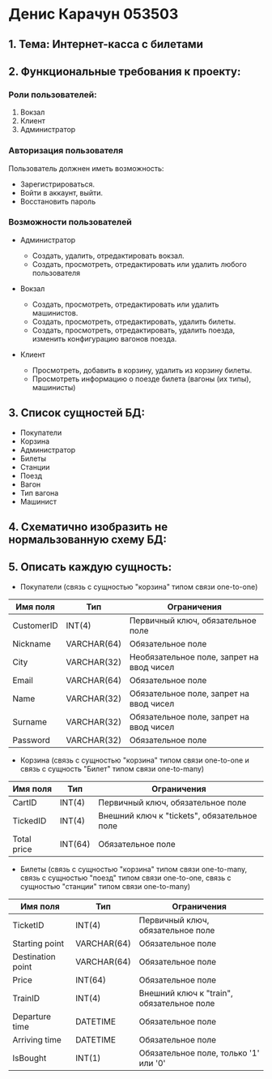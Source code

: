 # Денис Карачун 053503
## 1. Тема: Интернет-касса с билетами
## 2. Функциональные требования к проекту:
### Роли пользователей:
1. Вокзал
2. Клиент
3. Администратор
### Авторизация пользователя
Пользователь должнен иметь возможность:
- Зарегистрироваться.
- Войти в аккаунт, выйти.
- Восстановить пароль
### Возможности пользователей
- Администратор
    + Создать, удалить, отредактировать вокзал.
    + Создать, просмотреть, отредактировать или удалить любого пользователя

- Вокзал
    + Создать, просмотреть, отредактировать или удалить машинистов.
    + Создать, просмотреть, отредактировать, удалить билеты.
    + Создать, просмотреть, отредактировать, удалить поезда, изменить конфигурацию вагонов поезда.

- Клиент
    + Просмотреть, добавить в корзину, удалить из корзину билеты.
    + Просмотреть информацию о поезде билета (вагоны (их типы), машинисты)

## 3. Список сущностей БД:
- Покупатели
- Корзина
- Администратор
- Билеты
- Станции
- Поезд 
- Вагон
- Тип вагона
- Машинист

## 4. Схематично изобразить не нормальзованную схему БД:

## 5. Описать каждую сущность:
- Покупатели (связь с сущностью "корзина" типом связи one-to-one)

| Имя поля | Тип     | Ограничения   |
|----------|---------|---------------|
|CustomerID|INT(4)       |Первичный ключ, обязательное поле             |
|Nickname          |VARCHAR(64)         |Обязательное поле               |
|City          |VARCHAR(32)         |Необязательное поле, запрет на ввод чисел                 |
|Email          |VARCHAR(64)         |Обязательное поле               |
|Name          |VARCHAR(32)         |Обязательное поле, запрет на ввод чисел                |
|Surname          |VARCHAR(32)         |Обязательное поле, запрет на ввод чисел                  |
|Password          |VARCHAR(32)         |Обязательное поле                |

- Корзина (связь с сущностью "корзина" типом связи one-to-one и связь с сущность "Билет" типом связи one-to-many)

| Имя поля | Тип     | Ограничения   |
|----------|---------|---------------|
|CartID|INT(4)       |Первичный ключ, обязательное поле             |
|TickedID          |INT(4)         |Внешний ключ к "tickets", обязательное поле               |
|Total price          |INT(64)         |Обязательное поле                 |

- Билеты (связь с сущностью "корзина" типом связи one-to-many, связь с сущностью "поезд" типом связи one-to-one, связь с сущностью "станции" типом связи one-to-many)

| Имя поля | Тип     | Ограничения   |
|----------|---------|---------------|
|TicketID|INT(4)       |Первичный ключ, обязательное поле |
|Starting point |VARCHAR(64) |Обязательное поле |
|Destination point |VARCHAR(64) |Обязательное поле |
|Price |INT(64) |Обязательное поле |
|TrainID |INT(4) |Внешний ключ к "train", обязательное поле |
|Departure time |DATETIME |Обязательное поле |
|Arriving time |DATETIME |Обязательное поле |
|IsBought |INT(1) |Обязательное поле, только '1' или '0' |
